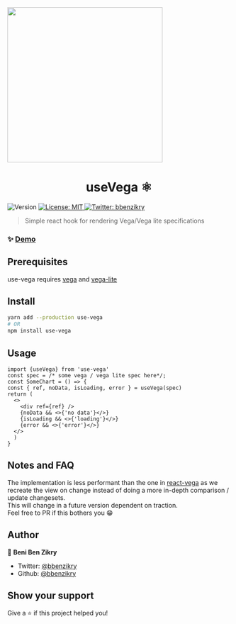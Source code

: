 <img width='350px' src="https://user-images.githubusercontent.com/1993348/98430757-6fff3680-20b8-11eb-9b31-617f6d27b1fa.png">
<h1 align="center">useVega ⚛</h1>
<p>
  <img alt="Version" src="https://img.shields.io/badge/version-0.3.0-blue.svg?cacheSeconds=2592000" />
  <a href="#" target="_blank">
    <img alt="License: MIT" src="https://img.shields.io/badge/License-MIT-yellow.svg" />
  </a>
  <a href="https://twitter.com/bbenzikry" target="_blank">
    <img alt="Twitter: bbenzikry" src="https://img.shields.io/twitter/follow/bbenzikry.svg?style=social" />
  </a>
</p>

> Simple react hook for rendering Vega/Vega lite specifications

### ✨ [Demo](https://bbenzikry.github.io/use-vega)

## Prerequisites

use-vega requires [vega](https://www.npmjs.com/package/vega) and [vega-lite](https://www.npmjs.com/package/vega-lite)

## Install

```sh
yarn add --production use-vega
# OR
npm install use-vega
```

## Usage

```tsx
import {useVega} from 'use-vega'
const spec = /* some vega / vega lite spec here*/;
const SomeChart = () => {
const { ref, noData, isLoading, error } = useVega(spec)
return (
  <>
    <div ref={ref} />
    {noData && <>{'no data'}</>}
    {isLoading && <>{'loading'}</>}
    {error && <>{'error'}</>}
  </>
  )
}
```

## Notes and FAQ

The implementation is less performant than the one in [react-vega](https://github.com/vega/react-vega) as we recreate the view on change instead of doing a more in-depth comparison / update changesets.  
This will change in a future version dependent on traction.  
Feel free to PR if this bothers you 😁

## Author

👤 **Beni Ben Zikry**

* Twitter: [@bbenzikry](https://twitter.com/bbenzikry)
* Github: [@bbenzikry](https://github.com/bbenzikry)

## Show your support

Give a ⭐️ if this project helped you!